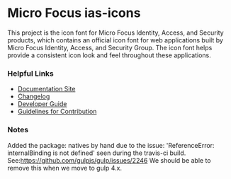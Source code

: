 # Micro Focus ias-icons

This project is the icon font for Micro Focus Identity, Access, and Security products,
which contains an official icon font for web applications built by Micro Focus Identity, 
Access, and Security Group. The icon font helps provide a consistent icon look and feel 
throughout these applications.

### Helpful Links

- [Documentation Site](https://microfocus.github.io/ias-icons)
- [Changelog](./CHANGELOG.md)
- [Developer Guide](./DEVELOPER.md)
- [Guidelines for Contribution](./CONTRIBUTING.md)

### Notes

Added the package: natives by hand due to the issue: 'ReferenceError: internalBinding is not defined' seen during the travis-ci build.  See:https://github.com/gulpjs/gulp/issues/2246
We should be able to remove this when we move to gulp 4.x.
